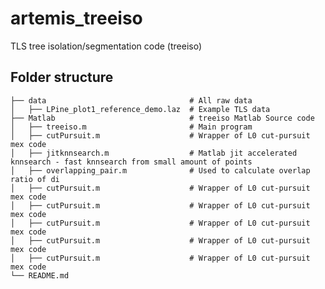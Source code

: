 # artemis_treeiso
TLS tree isolation/segmentation code (treeiso)

## Folder structure

    ├── data                                # All raw data
    │   ├── LPine_plot1_reference_demo.laz  # Example TLS data
    ├── Matlab                              # treeiso Matlab Source code 
    │   ├── treeiso.m                       # Main program
    │   ├── cutPursuit.m                    # Wrapper of L0 cut-pursuit mex code
    │   ├── jitknnsearch.m                  # Matlab jit accelerated knnsearch - fast knnsearch from small amount of points
    │   ├── overlapping_pair.m              # Used to calculate overlap ratio of di
    │   ├── cutPursuit.m                    # Wrapper of L0 cut-pursuit mex code
    │   ├── cutPursuit.m                    # Wrapper of L0 cut-pursuit mex code
    │   ├── cutPursuit.m                    # Wrapper of L0 cut-pursuit mex code
    │   ├── cutPursuit.m                    # Wrapper of L0 cut-pursuit mex code
    │   ├── cutPursuit.m                    # Wrapper of L0 cut-pursuit mex code
    └── README.md
